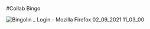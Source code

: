 #Collab Bingo

![Bingolin _ Login - Mozilla Firefox 02_09_2021 11_03_00](https://user-images.githubusercontent.com/76456239/131858045-fa803634-3d87-45d5-8ba6-a0b26f718079.png)

 
